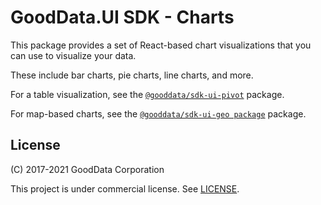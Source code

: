 # GoodData.UI SDK - Charts

This package provides a set of React-based chart visualizations that you can use to visualize your data.

These include bar charts, pie charts, line charts, and more.

For a table visualization, see the [`@gooddata/sdk-ui-pivot`](https://www.npmjs.com/package/@gooddata/sdk-ui-pivot) package.

For map-based charts, see the [`@gooddata/sdk-ui-geo package`](https://www.npmjs.com/package/@gooddata/sdk-ui-geo) package.

## License

(C) 2017-2021 GoodData Corporation

This project is under commercial license. See [LICENSE](https://github.com/gooddata/gooddata-ui-sdk/blob/master/libs/sdk-ui-charts/LICENSE).
